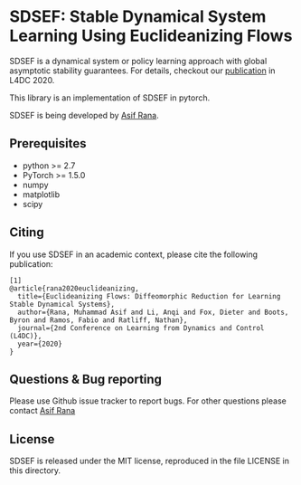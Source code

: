 SDSEF: Stable Dynamical System Learning Using Euclideanizing Flows
===================================================
SDSEF is a dynamical system or policy learning approach with global asymptotic stability guarantees.
For details, checkout our [publication](https://arxiv.org/pdf/2005.13143.pdf) in L4DC 2020.

This library is an implementation of SDSEF in pytorch.

SDSEF is being developed by [Asif Rana](mailto:asif1253@gmail.com).

Prerequisites
------
- python >= 2.7
- PyTorch >= 1.5.0
- numpy
- matplotlib
- scipy


Citing
-----

If you use SDSEF in an academic context, please cite the following publication:

```
[1] 
@article{rana2020euclideanizing,
  title={Euclideanizing Flows: Diffeomorphic Reduction for Learning Stable Dynamical Systems},
  author={Rana, Muhammad Asif and Li, Anqi and Fox, Dieter and Boots, Byron and Ramos, Fabio and Ratliff, Nathan},
  journal={2nd Conference on Learning from Dynamics and Control (L4DC)},
  year={2020}
}
```

Questions & Bug reporting
-----

Please use Github issue tracker to report bugs. For other questions please contact [Asif Rana](mailto:asif1253@gmail.com)

License
-----

SDSEF is released under the MIT license, reproduced in the file LICENSE in this directory.